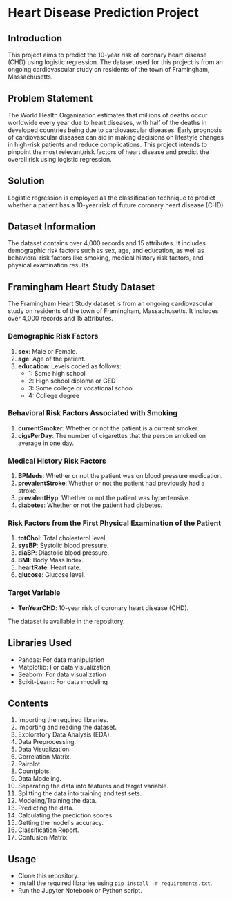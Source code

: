 # Heart Disease Prediction Project

## Introduction
This project aims to predict the 10-year risk of coronary heart disease (CHD) using logistic regression. The dataset used for this project is from an ongoing cardiovascular study on residents of the town of Framingham, Massachusetts.

## Problem Statement
The World Health Organization estimates that millions of deaths occur worldwide every year due to heart diseases, with half of the deaths in developed countries being due to cardiovascular diseases. Early prognosis of cardiovascular diseases can aid in making decisions on lifestyle changes in high-risk patients and reduce complications. This project intends to pinpoint the most relevant/risk factors of heart disease and predict the overall risk using logistic regression.

## Solution
Logistic regression is employed as the classification technique to predict whether a patient has a 10-year risk of future coronary heart disease (CHD).

## Dataset Information
The dataset contains over 4,000 records and 15 attributes. It includes demographic risk factors such as sex, age, and education, as well as behavioral risk factors like smoking, medical history risk factors, and physical examination results.
## Framingham Heart Study Dataset

The Framingham Heart Study dataset is from an ongoing cardiovascular study on residents of the town of Framingham, Massachusetts. It includes over 4,000 records and 15 attributes.

### Demographic Risk Factors
1. **sex**: Male or Female.
2. **age**: Age of the patient.
3. **education**: Levels coded as follows:
   - 1: Some high school
   - 2: High school diploma or GED
   - 3: Some college or vocational school
   - 4: College degree

### Behavioral Risk Factors Associated with Smoking
1. **currentSmoker**: Whether or not the patient is a current smoker.
2. **cigsPerDay**: The number of cigarettes that the person smoked on average in one day.

### Medical History Risk Factors
1. **BPMeds**: Whether or not the patient was on blood pressure medication.
2. **prevalentStroke**: Whether or not the patient had previously had a stroke.
3. **prevalentHyp**: Whether or not the patient was hypertensive.
4. **diabetes**: Whether or not the patient had diabetes.

### Risk Factors from the First Physical Examination of the Patient
1. **totChol**: Total cholesterol level.
2. **sysBP**: Systolic blood pressure.
3. **diaBP**: Diastolic blood pressure.
4. **BMI**: Body Mass Index.
5. **heartRate**: Heart rate.
6. **glucose**: Glucose level.

### Target Variable
- **TenYearCHD**: 10-year risk of coronary heart disease (CHD).

The dataset is available in the repository.

## Libraries Used
- Pandas: For data manipulation
- Matplotlib: For data visualization
- Seaborn: For data visualization
- Scikit-Learn: For data modeling

## Contents
1. Importing the required libraries.
2. Importing and reading the dataset.
3. Exploratory Data Analysis (EDA).
4. Data Preprocessing.
5. Data Visualization.
6. Correlation Matrix.
7. Pairplot.
8. Countplots.
9. Data Modeling.
10. Separating the data into features and target variable.
11. Splitting the data into training and test sets.
12. Modeling/Training the data.
13. Predicting the data.
14. Calculating the prediction scores.
15. Getting the model's accuracy.
16. Classification Report.
17. Confusion Matrix.

## Usage
- Clone this repository.
- Install the required libraries using `pip install -r requirements.txt`.
- Run the Jupyter Notebook or Python script.

